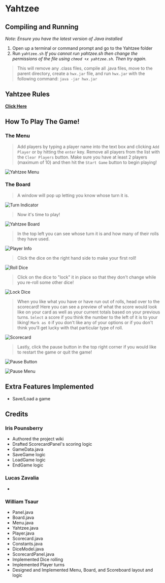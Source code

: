 # Yahtzee

## Compiling and Running
*Note: Ensure you have the latest version of Java installed* 
1. Open up a terminal or command prompt and go to the Yahtzee folder
2. Run `yahtzee.sh`
*If you cannot run yahtzee.sh then change the permissions of the file using `chmod +x yahtzee.sh`. Then try again.*
> This will remove any .class files, compile all .java files, 
> move to the parent directory, create a `hwx.jar` file, 
> and run `hwx.jar` with the following command: `java -jar hwx.jar`

## Yahtzee Rules
**[Click Here](https://www.ultraboardgames.com/yahtzee/game-rules.php)**

## How To Play The Game!
### The Menu
> Add players by typing a player name into the text box and clicking `Add Player` or by hitting the `enter` key.
> Remove all players from the list with the `Clear Players` button.
> Make sure you have at least 2 players (maximum of 10) and then hit the `Start Game` button to begin playing!

![Yahtzee Menu](https://github.com/WTsaur/Yahtzee/blob/main/images/menu.png)

### The Board
> A window will pop up letting you know whose turn it is.

![Turn Indicator](https://github.com/WTsaur/Yahtzee/blob/main/images/turnIndicator.png)

> Now it's time to play!

![Yahtzee Board](https://github.com/WTsaur/Yahtzee/blob/main/images/board.png)

> In the top left you can see whose turn it is and how many of their rolls they have used.

![Player Info](https://github.com/WTsaur/Yahtzee/blob/main/images/playerAndRollCount.png)

> Click the dice on the right hand side to make your first roll!

![Roll Dice](https://github.com/WTsaur/Yahtzee/blob/main/images/rollDice.png)

> Click on the dice to "lock" it in place so that they don't change while you re-roll some other dice!

![Lock Dice](https://github.com/WTsaur/Yahtzee/blob/main/images/lockDice.png)

> When you like what you have or have run out of rolls, head over to the scorecard!
> Here you can see a preview of what the score would look like on your card as well as your current totals based on your previous turns.
> `Select` a score if you think the number to the left of it is to your liking!
> `Mark as 0` if you don't like any of your options or if you don't think you'll get lucky with that particular type of roll.

![Scorecard](https://github.com/WTsaur/Yahtzee/blob/main/images/scorecardImg.png)

> Lastly, click the pause button in the top right corner if you would like to restart the game or quit the game!

![Pause Button](https://github.com/WTsaur/Yahtzee/blob/main/images/pauseImg.png)

![Pause Menu](https://github.com/WTsaur/Yahtzee/blob/main/images/pauseMenu.png)

## Extra Features Implemented
- Save/Load a game

## Credits
### Iris Pounsberry
- Authored the project wiki
- Drafted ScorecardPanel's scoring logic
- GameData.java
- SaveGame logic
- LoadGame logic
- EndGame logic

### Lucas Zavalia
- 

### William Tsaur
- Panel.java
- Board.java
- Menu.java
- Yahtzee.java
- Player.java
- Scorecard.java
- Constants.java
- DiceModel.java
- ScorecardPanel.java
- Implemented Dice rolling
- Implemented Player turns
- Designed and Implemented Menu, Board, and Scoreboard layout and logic

